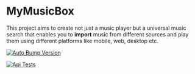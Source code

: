 # MyMusicBox

This project aims to create not just a music player but a universal music search that enables you to **import** music from different sources and play them using different platforms like mobile, web, desktop etc.

[![Auto Bump Version](https://github.com/DutchJavaDev/MyMusicBox/actions/workflows/main.yml/badge.svg)](https://github.com/DutchJavaDev/MyMusicBox/actions/workflows/main.yml)

[![Api Tests](https://github.com/DutchJavaDev/MyMusicBox/actions/workflows/backend.yml/badge.svg)](https://github.com/DutchJavaDev/MyMusicBox/actions/workflows/backend.yml)
